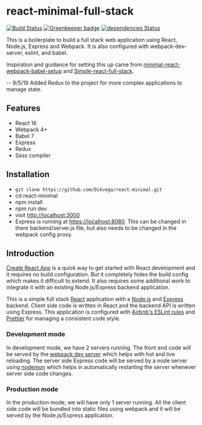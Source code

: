 # react-minimal-full-stack

[![Build Status](https://travis-ci.org/Dikvega/react-minimal.svg?branch=master)](https://travis-ci.org/Dikvega/react-minimal)
[![Greenkeeper badge](https://badges.greenkeeper.io/Dikvega/react-minimal.svg)](https://greenkeeper.io/)
[![dependencies Status](https://david-dm.org/dikvega/react-minimal/status.svg)](https://david-dm.org/dikvega/react-minimal)

This is a boilerplate to build a full stack web application using React, Node.js, Express and Webpack. It is also configured with webpack-dev-server, eslint, and babel.

Inspiration and guidance for setting this up came from [minimal-react-webpack-babel-setup](https://github.com/rwieruch/minimal-react-webpack-babel-setup) and [Simple-react-full-stack](https://github.com/crsandeep/simple-react-full-stack).

-- 9/5/19  Added Redux to the project for more complex applications to manage state.

## Features

* React 16
* Webpack 4+
* Babel 7
* Express
* Redux
* Sass compiler

## Installation

* `git clone https://github.com/Dikvega/react-minimal.git`
* cd react-minimal
* npm install
* npm run dev
* visit [http://localhost:3000](http://localhost:3000)
* Express is running at [https://localhost:8080](http://localhost:8080).  This can be changed in there backend/server.js file, but also needs to be changed in the webpack config proxy.

## Introduction

[Create React App](https://github.com/facebook/create-react-app) is a quick way to get started with React development and it requires no build configuration. But it completely hides the build config which makes it difficult to extend. It also requires some additional work to integrate it with an existing Node.js/Express backend application.

This is a simple full stack [React](https://reactjs.org/) application with a [Node.js](https://nodejs.org/en/) and [Express](https://expressjs.com/) backend. Client side code is written in React and the backend API is written using Express. This application is configured with [Airbnb's ESLint rules](https://github.com/airbnb/javascript) and [Prettier](https://prettier.io/) for managing a consistent code style.

### Development mode

In development mode, we have 2 servers running. The front end code will be served by the [webpack dev server](https://webpack.js.org/configuration/dev-server/) which helps with hot and live reloading. The server side Express code will be served by a node server using [nodemon](https://nodemon.io/) which helps in automatically restarting the server whenever server side code changes.

### Production mode

In the production mode, we will have only 1 server running. All the client side code will be bundled into static files using webpack and it will be served by the Node.js/Express application.
